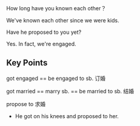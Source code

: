 How long have you known each other？

We've known each other since we were kids.

Have he proposed to you yet?

Yes. In fact, we're engaged.

## Key Points
got engaged == be engaged to sb. 订婚

got married == marry sb. == be married to sb. 结婚

propose to 求婚
- He got on his knees and proposed to her.

